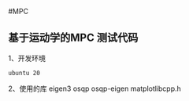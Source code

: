 #MPC
## 基于运动学的MPC 测试代码
1、开发环境
```
ubuntu 20
```


2、使用的库
  eigen3
  osqp
  osqp-eigen
  matplotlibcpp.h
